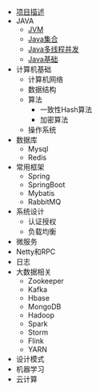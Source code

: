 
* [项目描述](./docs/a-1项目描述.md)
* JAVA
  * [JVM](./docs/b-1java基础.md)
  * [Java集合](./docs/b-1java基础.md)
  * [Java多线程并发](./docs/b-1java基础.md)
  * [Java基础](./docs/b-1java基础.md)
* 计算机基础
    * 计算机网络
    * 数据结构
    * 算法
        * 一致性Hash算法
        * 加密算法
    * 操作系统
* 数据库
    * Mysql
    * Redis
* 常用框架
    * Spring
    * SpringBoot
    * Mybatis
    * RabbitMQ
* 系统设计
    * 认证授权
    * 负载均衡
* 微服务
* Netty和RPC
* 日志
* 大数据相关
    * Zookeeper
    * Kafka
    * Hbase
    * MongoDB
    * Hadoop
    * Spark
    * Storm
    * Flink
    * YARN
* 设计模式
* 机器学习
* 云计算
  

